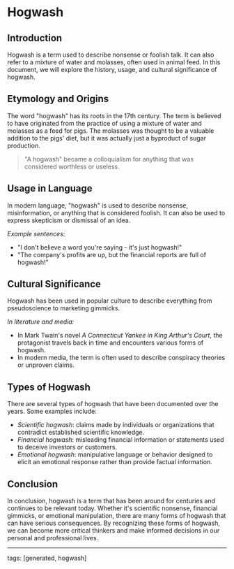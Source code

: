# Hogwash
## Introduction

Hogwash is a term used to describe nonsense or foolish talk. It can also refer to a mixture of water and molasses, often used in animal feed. In this document, we will explore the history, usage, and cultural significance of hogwash.

## Etymology and Origins

The word "hogwash" has its roots in the 17th century. The term is believed to have originated from the practice of using a mixture of water and molasses as a feed for pigs. The molasses was thought to be a valuable addition to the pigs' diet, but it was actually just a byproduct of sugar production.

> "A hogwash" became a colloquialism for anything that was considered worthless or useless.

## Usage in Language

In modern language, "hogwash" is used to describe nonsense, misinformation, or anything that is considered foolish. It can also be used to express skepticism or dismissal of an idea.

*Example sentences:*

* "I don't believe a word you're saying - it's just hogwash!"
* "The company's profits are up, but the financial reports are full of hogwash!"

## Cultural Significance

Hogwash has been used in popular culture to describe everything from pseudoscience to marketing gimmicks.

*In literature and media:*

* In Mark Twain's novel *A Connecticut Yankee in King Arthur's Court*, the protagonist travels back in time and encounters various forms of hogwash.
* In modern media, the term is often used to describe conspiracy theories or unproven claims.

## Types of Hogwash

There are several types of hogwash that have been documented over the years. Some examples include:

* *Scientific hogwash*: claims made by individuals or organizations that contradict established scientific knowledge.
* *Financial hogwash*: misleading financial information or statements used to deceive investors or customers.
* *Emotional hogwash*: manipulative language or behavior designed to elicit an emotional response rather than provide factual information.

## Conclusion

In conclusion, hogwash is a term that has been around for centuries and continues to be relevant today. Whether it's scientific nonsense, financial gimmicks, or emotional manipulation, there are many forms of hogwash that can have serious consequences. By recognizing these forms of hogwash, we can become more critical thinkers and make informed decisions in our personal and professional lives.

---

 tags: [generated, hogwash]